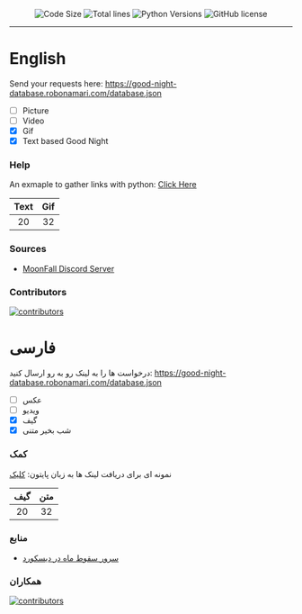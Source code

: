 <p align="center">
    <img src="https://img.shields.io/github/languages/code-size/robonamari/Good_Night-database?style=flat" alt="Code Size">
    <img src="https://tokei.rs/b1/github/robonamari/Good_Night-database?style=flat" alt="Total lines">
    <img src="https://img.shields.io/badge/python-%5E3.7-blue" alt="Python Versions">
    <img src="https://img.shields.io/github/license/robonamari/Good_Night-database" alt="GitHub license">
</p>

___

# English

Send your requests here: https://good-night-database.robonamari.com/database.json
- [ ] Picture
- [ ] Video
- [x] Gif
- [x] Text based Good Night

### Help
An exmaple to gather links with python:
[Click Here](https://github.com/robonamari/Good_Night-database/blob/main/main.py)


|Text |Gif  |
|:---:|:---:|
|20   |32   |



### Sources
* [MoonFall Discord Server](https://discord.gg/BsaC3QgEQz)



### Contributors
[![contributors](https://contrib.rocks/image?repo=robonamari/Good_Night-database)](https://github.com/robonamari/Good_Night-database/graphs/contributors)


# فارسی
درخواست ها را به لینک رو به رو ارسال کنید: https://good-night-database.robonamari.com/database.json
- [ ] عکس
- [ ] ویدیو
- [x] گیف
- [x] شب بخیر متنی

### کمک
نمونه ای برای دریافت لینک ها به زبان پایتون:
[کلیک](https://github.com/robonamari/meme-api/blob/main/main.py)


|گیف|  متن  |
|:---:|:---:|
|20   |32   |



### منابع
* [سرور سقوط ماه در دیسکورد](https://discord.gg/BsaC3QgEQz)



### همکاران
[![contributors](https://contrib.rocks/image?repo=robonamari/Good_Night-database)](https://github.com/robonamari/Good_Night-database/graphs/contributors)
